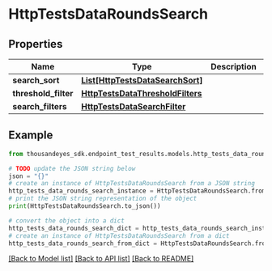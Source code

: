 # HttpTestsDataRoundsSearch


## Properties

Name | Type | Description | Notes
------------ | ------------- | ------------- | -------------
**search_sort** | [**List[HttpTestsDataSearchSort]**](HttpTestsDataSearchSort.md) |  | [optional] 
**threshold_filter** | [**HttpTestsDataThresholdFilters**](HttpTestsDataThresholdFilters.md) |  | [optional] 
**search_filters** | [**HttpTestsDataSearchFilter**](HttpTestsDataSearchFilter.md) |  | [optional] 

## Example

```python
from thousandeyes_sdk.endpoint_test_results.models.http_tests_data_rounds_search import HttpTestsDataRoundsSearch

# TODO update the JSON string below
json = "{}"
# create an instance of HttpTestsDataRoundsSearch from a JSON string
http_tests_data_rounds_search_instance = HttpTestsDataRoundsSearch.from_json(json)
# print the JSON string representation of the object
print(HttpTestsDataRoundsSearch.to_json())

# convert the object into a dict
http_tests_data_rounds_search_dict = http_tests_data_rounds_search_instance.to_dict()
# create an instance of HttpTestsDataRoundsSearch from a dict
http_tests_data_rounds_search_from_dict = HttpTestsDataRoundsSearch.from_dict(http_tests_data_rounds_search_dict)
```
[[Back to Model list]](../README.md#documentation-for-models) [[Back to API list]](../README.md#documentation-for-api-endpoints) [[Back to README]](../README.md)


